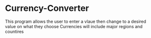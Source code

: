 # Currency-Converter
This program allows the user to enter a vlaue then change to a desired value on what they choose
Currencies will include major regions and countires
